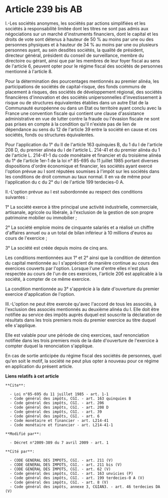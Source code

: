 # Article 239 bis AB

I.-Les sociétés anonymes, les sociétés par actions simplifiées et les sociétés à responsabilité limitée dont les titres ne
sont pas admis aux négociations sur un marché d'instruments financiers, dont le capital et les droits de vote sont détenus à
hauteur de 50 % au moins par une ou des personnes physiques et à hauteur de 34 % au moins par une ou plusieurs personnes
ayant, au sein desdites sociétés, la qualité de président, directeur général, président du conseil de surveillance, membre du
directoire ou gérant, ainsi que par les membres de leur foyer fiscal au sens de l'article 6, peuvent opter pour le régime
fiscal des sociétés de personnes mentionné à l'article 8. 

Pour la détermination des pourcentages mentionnés au premier alinéa, les participations de sociétés de capital-risque, des
fonds communs de placement à risques, des sociétés de développement régional, des sociétés financières d'innovation et des
sociétés unipersonnelles d'investissement à risque ou de structures équivalentes établies dans un autre Etat de la Communauté
européenne ou dans un Etat ou territoire ayant conclu avec la France une convention fiscale qui contient une clause
d'assistance administrative en vue de lutter contre la fraude ou l'évasion fiscale ne sont pas prises en compte à la
condition qu'il n'existe pas de lien de dépendance au sens du 12 de l'article 39 entre la société en cause et ces sociétés,
fonds ou structures équivalentes. 

Pour l'application du 1° du II de l'article 163 quinquies B, du 1 du I de l'article 208 D, du premier alinéa du I de
l'article L. 214-41 et du premier alinéa du 1 de l'article L. 214-41-1 du code monétaire et financier et du troisième alinéa
du 1° de l'article 1er-1 de la loi n° 85-695 du 11 juillet 1985 portant diverses dispositions d'ordre économique et
financier, les sociétés ayant exercé l'option prévue au I sont réputées soumises à l'impôt sur les sociétés dans les
conditions de droit commun au taux normal. Il en va de même pour l'application du c du 2° du I de l'article 199 terdecies-0
A. 

II.-L'option prévue au I est subordonnée au respect des conditions suivantes : 

1° La société exerce à titre principal une activité industrielle, commerciale, artisanale, agricole ou libérale, à
l'exclusion de la gestion de son propre patrimoine mobilier ou immobilier ; 

2° La société emploie moins de cinquante salariés et a réalisé un chiffre d'affaires annuel ou a un total de bilan inférieur
à 10 millions d'euros au cours de l'exercice ; 

3° La société est créée depuis moins de cinq ans. 

Les conditions mentionnées aux 1° et 2° ainsi que la condition de détention du capital mentionnée au I s'apprécient de
manière continue au cours des exercices couverts par l'option. Lorsque l'une d'entre elles n'est plus respectée au cours de
l'un de ces exercices, l'article 206 est applicable à la société, à compter de ce même exercice. 

La condition mentionnée au 3° s'apprécie à la date d'ouverture du premier exercice d'application de l'option. 

III.-L'option ne peut être exercée qu'avec l'accord de tous les associés, à l'exclusion des associés mentionnés au deuxième
alinéa du I. Elle doit être notifiée au service des impôts auprès duquel est souscrite la déclaration de résultats dans les
trois premiers mois du premier exercice au titre duquel elle s'applique. 

Elle est valable pour une période de cinq exercices, sauf renonciation notifiée dans les trois premiers mois de la date
d'ouverture de l'exercice à compter duquel la renonciation s'applique. 

En cas de sortie anticipée du régime fiscal des sociétés de personnes, quel qu'en soit le motif, la société ne peut plus
opter à nouveau pour ce régime en application du présent article.

**Liens relatifs à cet article**

	**Cite**:

	  - Loi n°85-695 du 11 juillet 1985 - art. 1-1
	  - Code général des impôts, CGI. - art. 163 quinquies B
	  - Code général des impôts, CGI. - art. 206
	  - Code général des impôts, CGI. - art. 208 D
	  - Code général des impôts, CGI. - art. 39
	  - Code général des impôts, CGI. - art. 6
	  - Code monétaire et financier - art. L214-41
	  - Code monétaire et financier - art. L214-41-1

	**Modifié par**:

	  - Décret n°2009-389 du 7 avril 2009 - art. 1

	**Cité par**:

	  - CODE GENERAL DES IMPOTS, CGI. - art. 211 (V)
	  - CODE GENERAL DES IMPOTS, CGI. - art. 211 bis (V)
	  - CODE GENERAL DES IMPOTS, CGI. - art. 62 (V)
	  - Code général des impôts, CGI. - art. 163 unvicies (P)
	  - Code général des impôts, CGI. - art. 199 terdecies-0 A (V)
	  - Code général des impôts, CGI. - art. 8 (V)
	  - Code général des impôts, annexe 3, CGIAN3. - art. 46 terdecies DA (V)
